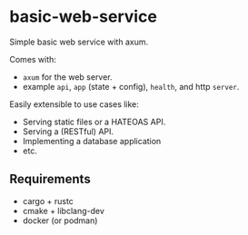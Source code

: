 # basic-web-service

Simple basic web service with axum.

Comes with:

- `axum` for the web server.
- example `api`, `app` (state + config), `health`, and http `server`.

Easily extensible to use cases like:

- Serving static files or a HATEOAS API.
- Serving a (RESTful) API.
- Implementing a database application
- etc.

## Requirements

- cargo + rustc
- cmake + libclang-dev
- docker (or podman)
